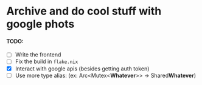 # Archive and do cool stuff with google phots


#### TODO:
- [ ] Write the frontend
- [ ] Fix the build in `flake.nix`
- [x] Interact with google apis (besides getting auth token)
- [ ] Use more type alias: (ex: Arc<Mutex<**Whatever**>> -> Shared**Whatever**)